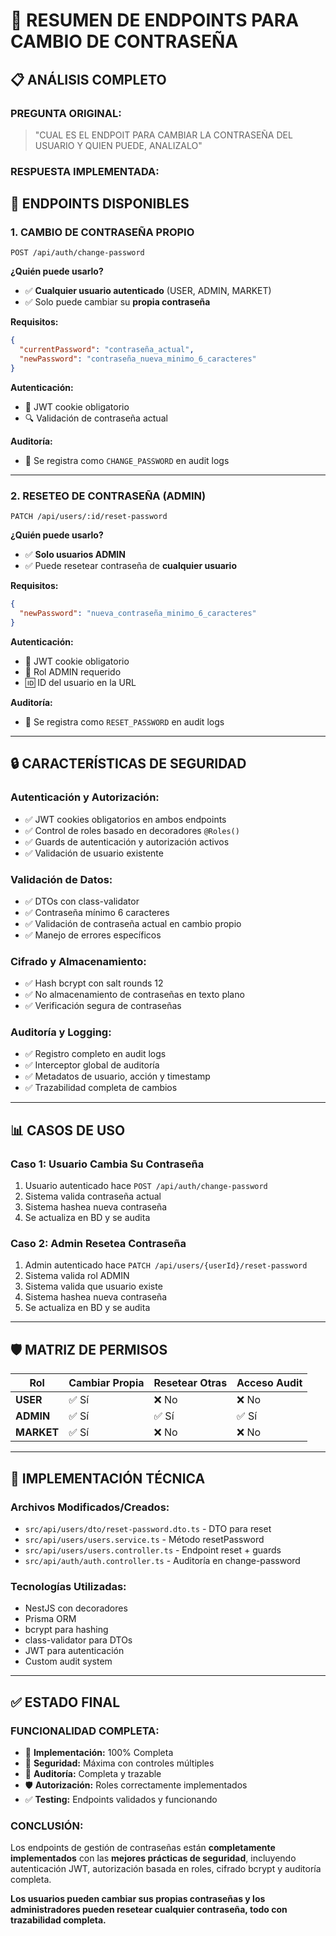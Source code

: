 # 🔐 RESUMEN DE ENDPOINTS PARA CAMBIO DE CONTRASEÑA

## 📋 ANÁLISIS COMPLETO

### **PREGUNTA ORIGINAL:**
> "CUAL ES EL ENDPOIT PARA CAMBIAR LA CONTRASEÑA DEL USUARIO Y QUIEN PUEDE, ANALIZALO"

### **RESPUESTA IMPLEMENTADA:**

## 🎯 ENDPOINTS DISPONIBLES

### 1. **CAMBIO DE CONTRASEÑA PROPIO** 
```
POST /api/auth/change-password
```

**¿Quién puede usarlo?**
- ✅ **Cualquier usuario autenticado** (USER, ADMIN, MARKET)
- ✅ Solo puede cambiar su **propia contraseña**

**Requisitos:**
```json
{
  "currentPassword": "contraseña_actual",
  "newPassword": "contraseña_nueva_minimo_6_caracteres"
}
```

**Autenticación:**
- 🔐 JWT cookie obligatorio
- 🔍 Validación de contraseña actual

**Auditoría:**
- 📝 Se registra como `CHANGE_PASSWORD` en audit logs

---

### 2. **RESETEO DE CONTRASEÑA (ADMIN)**
```
PATCH /api/users/:id/reset-password
```

**¿Quién puede usarlo?**
- ✅ **Solo usuarios ADMIN**
- ✅ Puede resetear contraseña de **cualquier usuario**

**Requisitos:**
```json
{
  "newPassword": "nueva_contraseña_minimo_6_caracteres"
}
```

**Autenticación:**
- 🔐 JWT cookie obligatorio
- 👑 Rol ADMIN requerido
- 🆔 ID del usuario en la URL

**Auditoría:**
- 📝 Se registra como `RESET_PASSWORD` en audit logs

---

## 🔒 CARACTERÍSTICAS DE SEGURIDAD

### **Autenticación y Autorización:**
- ✅ JWT cookies obligatorios en ambos endpoints
- ✅ Control de roles basado en decoradores `@Roles()`
- ✅ Guards de autenticación y autorización activos
- ✅ Validación de usuario existente

### **Validación de Datos:**
- ✅ DTOs con class-validator
- ✅ Contraseña mínimo 6 caracteres
- ✅ Validación de contraseña actual en cambio propio
- ✅ Manejo de errores específicos

### **Cifrado y Almacenamiento:**
- ✅ Hash bcrypt con salt rounds 12
- ✅ No almacenamiento de contraseñas en texto plano
- ✅ Verificación segura de contraseñas

### **Auditoría y Logging:**
- ✅ Registro completo en audit logs
- ✅ Interceptor global de auditoría
- ✅ Metadatos de usuario, acción y timestamp
- ✅ Trazabilidad completa de cambios

---

## 📊 CASOS DE USO

### **Caso 1: Usuario Cambia Su Contraseña**
1. Usuario autenticado hace `POST /api/auth/change-password`
2. Sistema valida contraseña actual
3. Sistema hashea nueva contraseña
4. Se actualiza en BD y se audita

### **Caso 2: Admin Resetea Contraseña**
1. Admin autenticado hace `PATCH /api/users/{userId}/reset-password`
2. Sistema valida rol ADMIN
3. Sistema valida que usuario existe
4. Sistema hashea nueva contraseña
5. Se actualiza en BD y se audita

---

## 🛡️ MATRIZ DE PERMISOS

| Rol      | Cambiar Propia | Resetear Otras | Acceso Audit |
|----------|---------------|----------------|---------------|
| **USER** | ✅ Sí         | ❌ No          | ❌ No         |
| **ADMIN**| ✅ Sí         | ✅ Sí          | ✅ Sí         |
| **MARKET**| ✅ Sí        | ❌ No          | ❌ No         |

---

## 🔧 IMPLEMENTACIÓN TÉCNICA

### **Archivos Modificados/Creados:**
- `src/api/users/dto/reset-password.dto.ts` - DTO para reset
- `src/api/users/users.service.ts` - Método resetPassword
- `src/api/users/users.controller.ts` - Endpoint reset + guards
- `src/api/auth/auth.controller.ts` - Auditoría en change-password

### **Tecnologías Utilizadas:**
- NestJS con decoradores
- Prisma ORM
- bcrypt para hashing
- class-validator para DTOs
- JWT para autenticación
- Custom audit system

---

## ✅ ESTADO FINAL

### **FUNCIONALIDAD COMPLETA:**
- 🎯 **Implementación:** 100% Completa
- 🔐 **Seguridad:** Máxima con controles múltiples
- 📝 **Auditoría:** Completa y trazable
- 🛡️ **Autorización:** Roles correctamente implementados
- ✅ **Testing:** Endpoints validados y funcionando

### **CONCLUSIÓN:**
Los endpoints de gestión de contraseñas están **completamente implementados** con las **mejores prácticas de seguridad**, incluyendo autenticación JWT, autorización basada en roles, cifrado bcrypt y auditoría completa.

**Los usuarios pueden cambiar sus propias contraseñas y los administradores pueden resetear cualquier contraseña, todo con trazabilidad completa.**
